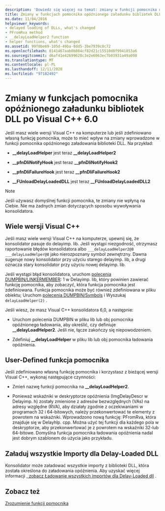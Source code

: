 ```yaml
---
description: 'Dowiedz się więcej na temat: zmiany w funkcji pomocnika opóźnionego ładowania bibliotek DLL od Visual C++ 6,0'
title: Zmiany w funkcjach pomocnika opóźnionego załadunku bibliotek DLL po Visual C++ 6.0
ms.date: 11/04/2016
helpviewer_keywords:
- delayed loading of DLLs, what's changed
- PFromRva method
- __delayLoadHelper2 function
- helper functions, what's changed
ms.assetid: 99f0be69-105d-49ba-8dd5-3be7939c0c72
ms.openlocfilehash: 0141467aab0b804cf82d21c15510d8f9941853a6
ms.sourcegitcommit: d6af41e42699628c3e2e6063ec7b03931a49a098
ms.translationtype: MT
ms.contentlocale: pl-PL
ms.lasthandoff: 12/11/2020
ms.locfileid: "97182492"
---
```

# <a name="changes-in-the-dll-delayed-loading-helper-function-since-visual-c-60"></a>Zmiany w funkcjach pomocnika opóźnionego załadunku bibliotek DLL po Visual C++ 6.0

Jeśli masz wiele wersji Visual C++ na komputerze lub jeśli zdefiniowano własną funkcję pomocnika, może to mieć wpływ na zmiany wprowadzone w funkcji pomocnika opóźnionego załadowania biblioteki DLL. Na przykład:

- **__delayLoadHelper** jest teraz **__delayLoadHelper2**

- **__pfnDliNotifyHook** jest teraz **__pfnDliNotifyHook2**

- **__pfnDliFailureHook** jest teraz **__pfnDliFailureHook2**

- **__FUnloadDelayLoadedDLL** jest teraz **__FUnloadDelayLoadedDLL2**

> [!NOTE]
> Jeśli używasz domyślnej funkcji pomocnika, te zmiany nie wpłyną na Ciebie. Nie ma żadnych zmian dotyczących sposobu wywoływania konsolidatora.

## <a name="multiple-versions-of-visual-c"></a>Wiele wersji Visual C++

Jeśli masz wiele wersji Visual C++ na komputerze, upewnij się, że konsolidator pasuje do delayimp. lib. Jeśli wystąpi niezgodność, otrzymasz raportowanie błędów konsolidatora albo `___delayLoadHelper2@8` `___delayLoadHelper@8` jako nierozpoznany symbol zewnętrzny. Dawna sugeruje nowy konsolidator przy użyciu starego delayimp. lib, a drugi oznacza stary konsolidator przy użyciu nowej delayimp. lib.

Jeśli wystąpi błąd konsolidatora, uruchom [polecenia DUMPBIN/LINKERMEMBER](linkermember.md): 1 w Delayimp. lib, który powinien zawierać funkcję pomocnika, aby zobaczyć, która funkcja pomocnika jest zdefiniowana. Funkcja pomocnika może być również zdefiniowana w pliku obiektu; Uruchom [polecenia DUMPBIN/Symbols](symbols.md) i Wyszukaj `delayLoadHelper(2)` .

Jeśli wiesz, że masz Visual C++ konsolidatora 6,0, a następnie:

- Uruchom polecenia DUMPBIN w pliku lib lub obj pomocnika opóźnionego ładowania, aby określić, czy definiuje **__delayLoadHelper2**. Jeśli nie, łącze zakończy się niepowodzeniem.

- Zdefiniuj **__delayLoadHelper** w pliku lib lub obj pomocnika ładowania opóźnienia.

## <a name="user-defined-helper-function"></a>User-Defined funkcja pomocnika

Jeśli zdefiniowano własną funkcję pomocnika i korzystasz z bieżącej wersji Visual C++, wykonaj następujące czynności:

- Zmień nazwę funkcji pomocnika na **__delayLoadHelper2**.

- Ponieważ wskaźniki w deskryptorze opóźnienia (ImgDelayDescr w Delayimp. h) zostały zmienione z adresów bezwzględnych (VAs) na adresy względne (RVA), aby działały zgodnie z oczekiwaniami w programach 32 i 64-bitowych, należy przekonwertować te elementy z powrotem na wskaźniki. Wprowadzono nową funkcję: PFromRva, która znajduje się w Delayhlp. cpp. Można użyć tej funkcji dla każdego pola w deskryptorze, aby przekonwertować je z powrotem na wskaźniki 32-lub 64-bitowe. Domyślna funkcja pomocnika ładowania opóźnienia nadal jest dobrym szablonem do użycia jako przykładu.

## <a name="load-all-imports-for-a-delay-loaded-dll"></a>Załaduj wszystkie Importy dla Delay-Loaded DLL

Konsolidator może załadować wszystkie importy z biblioteki DLL, która została określona do załadowania opóźnienia. Aby uzyskać więcej informacji [, zobacz Ładowanie wszystkich importów dla Delay-Loaded dll](loading-all-imports-for-a-delay-loaded-dll.md) .

## <a name="see-also"></a>Zobacz też

[Zrozumienie funkcji pomocnika](understanding-the-helper-function.md)
